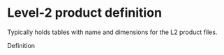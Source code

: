 # Level-2 product definition

Typically holds tables with name and dimensions for the L2 product files.

Definition
